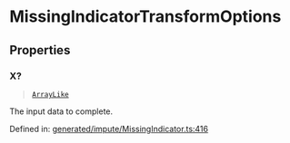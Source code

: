 # MissingIndicatorTransformOptions

## Properties

### X?

> [`ArrayLike`](../types/ArrayLike.md)

The input data to complete.

Defined in:  [generated/impute/MissingIndicator.ts:416](https://github.com/transitive-bullshit/scikit-learn-ts/blob/92ab806/packages/sklearn/src/generated/impute/MissingIndicator.ts#L416)
